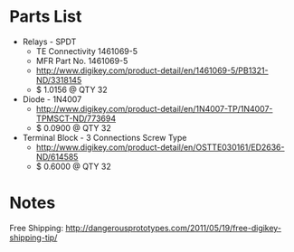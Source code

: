 # Parts List

* Relays - SPDT
    * TE Connectivity 1461069-5
    * MFR Part No. 1461069-5
    * http://www.digikey.com/product-detail/en/1461069-5/PB1321-ND/3318145
    * $ 1.0156 @ QTY 32
* Diode - 1N4007
    * http://www.digikey.com/product-detail/en/1N4007-TP/1N4007-TPMSCT-ND/773694
    * $ 0.0900 @ QTY 32
* Terminal Block - 3 Connections Screw Type
    * http://www.digikey.com/product-detail/en/OSTTE030161/ED2636-ND/614585
    * $ 0.6000 @ QTY 32



# Notes
Free Shipping: http://dangerousprototypes.com/2011/05/19/free-digikey-shipping-tip/


